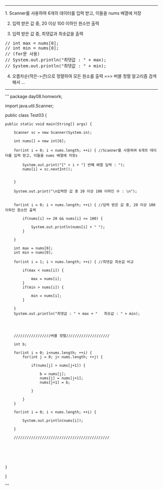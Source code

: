 <hr>
1. Scanner를 사용하여 6개의 데이터를 입력 받고, 이들을 nums 배열에 저장

2. 입력 받은 값 중, 20 이상 100 이하인 원소만 출력

3. 입력 받은 값 중, 최댓값과 최솟값을 출력
<pre>
// int max = nums[0];
// int min = nums[0];
// (for문 사용)
// System.out.println("최댓값 : " + max);
// System.out.println("최댓값 : " + min);
</pre>

4. 오름차순(작은->큰)으로 정렬하여 모든 원소를 출력  ==> 버블 정렬 알고리즘 검색해서 ... 


<hr>

'''
package day08.homwork;

import java.util.Scanner;

public class Test03 {

	public static void main(String[] args) {
		
		Scanner sc = new Scanner(System.in);
		
		int nums[] = new int[6];
		
		for(int i = 0; i < nums.length; ++i) { //Scanner를 사용하여 6개의 데이터를 입력 받고, 이들을 nums 배열에 저장s
			
			System.out.print("[" + i + "] 번째 배열 입력 : ");
			nums[i] = sc.nextInt();
			
						
		}
		
		System.out.print("\n입력한 값 중 20 이상 100 이하인 수 : \n");
		
		
		for(int i = 0; i < nums.length; ++i) { //입력 받은 값 중, 20 이상 100 이하인 원소만 출력
			
			if(nums[i] >= 20 && nums[i] <= 100) {
				
				System.out.println(nums[i] + " ");
			}
			
		}
		
		int max = nums[0];
		int min = nums[0];
		
		for(int i = 1; i < nums.length; ++i) { //최댓값 최솟값 비교 
			
			if(max < nums[i]) {
				
				max = nums[i];
			}
			if(min > nums[i]) {
				
				min = nums[i];
			}
			
		}
		System.out.println("최댓값 : " + max + "   최솟값 : " + min);
		
		
		
		
		/////////////////버블 정렬////////////////////
		
		int b;
		
		for(int i = 0; i<nums.length; ++i) {
			for(int j = 0; j< nums.length; ++j) {
				
				if(nums[j] > nums[j+1]) {
					
					b = nums[j];
					nums[j] = nums[j+1];
					nums[j+1] = b;
					
				}				
				
			}
		}
		
		for(int i = 0; i < nums.length; ++i) {
			
			System.out.println(nums[i]); 
			
		}
		
		////////////////////////////////////////////
		
		
		
		
		

	}

}

'''

